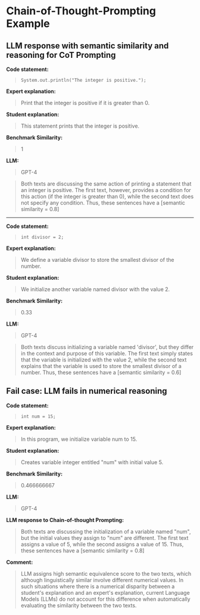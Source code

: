 # Chain-of-Thought-Prompting Example

## LLM response with semantic similarity and reasoning for CoT Prompting

**Code statement:** 
> `System.out.println("The integer is positive.");`

**Expert explanation:** 
> Print that the integer is positive if it is greater than 0.

**Student explanation:** 
> This statement prints that the integer is positive.

**Benchmark Similarity:** 
> 1

**LLM:** 
> GPT-4

> Both texts are discussing the same action of printing a statement that an integer is positive. The first text, however, provides a condition for this action (if the integer is greater than 0), while the second text does not specify any condition. Thus, these sentences have a [semantic similarity = 0.8]

---

**Code statement:** 
> `int divisor = 2;`

**Expert explanation:** 
> We define a variable divisor to store the smallest divisor of the number.

**Student explanation:** 
> We initialize another variable named divisor with the value 2.

**Benchmark Similarity:** 
> 0.33

**LLM:** 
> GPT-4

> Both texts discuss initializing a variable named 'divisor', but they differ in the context and purpose of this variable. The first text simply states that the variable is initialized with the value 2, while the second text explains that the variable is used to store the smallest divisor of a number. Thus, these sentences have a [semantic similarity = 0.6]

## Fail case: LLM fails in numerical reasoning

**Code statement:** 
> `int num = 15;`

**Expert explanation:** 
> In this program, we initialize variable num to 15.

**Student explanation:** 
> Creates variable integer entitled "num" with initial value 5.

**Benchmark Similarity:** 
> 0.466666667

**LLM:** 
> GPT-4

**LLM response to Chain-of-thought Prompting:** 
> Both texts are discussing the initialization of a variable named "num", but the initial values they assign to "num" are different. The first text assigns a value of 5, while the second assigns a value of 15. Thus, these sentences have a [semantic similarity = 0.8]

**Comment:** 
> LLM assigns high semantic equivalence score to the two texts, which although linguistically similar involve different numerical values. In such situations where there is a numerical disparity between a student's explanation and an expert's explanation, current Language Models (LLMs) do not account for this difference when automatically evaluating the similarity between the two texts.
